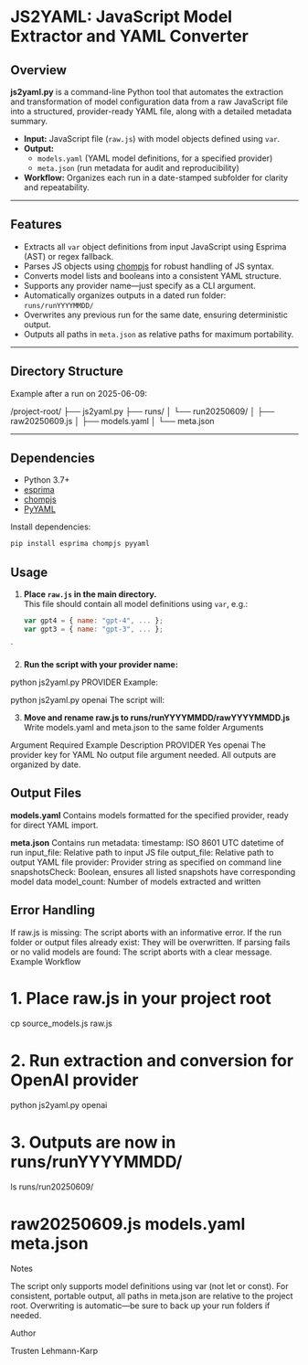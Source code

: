 # JS2YAML: JavaScript Model Extractor and YAML Converter

## Overview

**js2yaml.py** is a command-line Python tool that automates the extraction and transformation of model configuration data from a raw JavaScript file into a structured, provider-ready YAML file, along with a detailed metadata summary.

- **Input:** JavaScript file (`raw.js`) with model objects defined using `var`.
- **Output:**
  - `models.yaml` (YAML model definitions, for a specified provider)
  - `meta.json` (run metadata for audit and reproducibility)
- **Workflow:** Organizes each run in a date-stamped subfolder for clarity and repeatability.

---

## Features

- Extracts all `var` object definitions from input JavaScript using Esprima (AST) or regex fallback.
- Parses JS objects using [chompjs](https://github.com/Nv7-GitHub/chompjs) for robust handling of JS syntax.
- Converts model lists and booleans into a consistent YAML structure.
- Supports any provider name—just specify as a CLI argument.
- Automatically organizes outputs in a dated run folder:  
  `runs/runYYYYMMDD/`
- Overwrites any previous run for the same date, ensuring deterministic output.
- Outputs all paths in `meta.json` as relative paths for maximum portability.

---

## Directory Structure

Example after a run on 2025-06-09:

/project-root/
├── js2yaml.py
├── runs/
│   └── run20250609/
│       ├── raw20250609.js
│       ├── models.yaml
│       └── meta.json


---

## Dependencies

- Python 3.7+
- [esprima](https://pypi.org/project/esprima/)
- [chompjs](https://pypi.org/project/chompjs/)
- [PyYAML](https://pypi.org/project/PyYAML/)

Install dependencies:
```sh
pip install esprima chompjs pyyaml
```

## Usage

1. **Place `raw.js` in the main directory.**  
   This file should contain all model definitions using `var`, e.g.:
   ```js
   var gpt4 = { name: "gpt-4", ... };
   var gpt3 = { name: "gpt-3", ... };
`

2. **Run the script with your provider name:**

python js2yaml.py PROVIDER
Example:

python js2yaml.py openai
The script will:

3. **Move and rename raw.js to runs/runYYYYMMDD/rawYYYYMMDD.js**
Write models.yaml and meta.json to the same folder
Arguments

Argument	Required	Example	Description
PROVIDER	Yes	openai	The provider key for YAML
No output file argument needed. All outputs are organized by date.

## Output Files

**models.yaml**
Contains models formatted for the specified provider, ready for direct YAML import.

**meta.json**
Contains run metadata:
timestamp: ISO 8601 UTC datetime of run
input_file: Relative path to input JS file
output_file: Relative path to output YAML file
provider: Provider string as specified on command line
snapshotsCheck: Boolean, ensures all listed snapshots have corresponding model data
model_count: Number of models extracted and written

## Error Handling

If raw.js is missing: The script aborts with an informative error.
If the run folder or output files already exist: They will be overwritten.
If parsing fails or no valid models are found: The script aborts with a clear message.
Example Workflow

# 1. Place raw.js in your project root
cp source_models.js raw.js

# 2. Run extraction and conversion for OpenAI provider
python js2yaml.py openai

# 3. Outputs are now in runs/runYYYYMMDD/
ls runs/run20250609/
# raw20250609.js  models.yaml  meta.json
Notes

The script only supports model definitions using var (not let or const).
For consistent, portable output, all paths in meta.json are relative to the project root.
Overwriting is automatic—be sure to back up your run folders if needed.

Author

Trusten Lehmann-Karp
